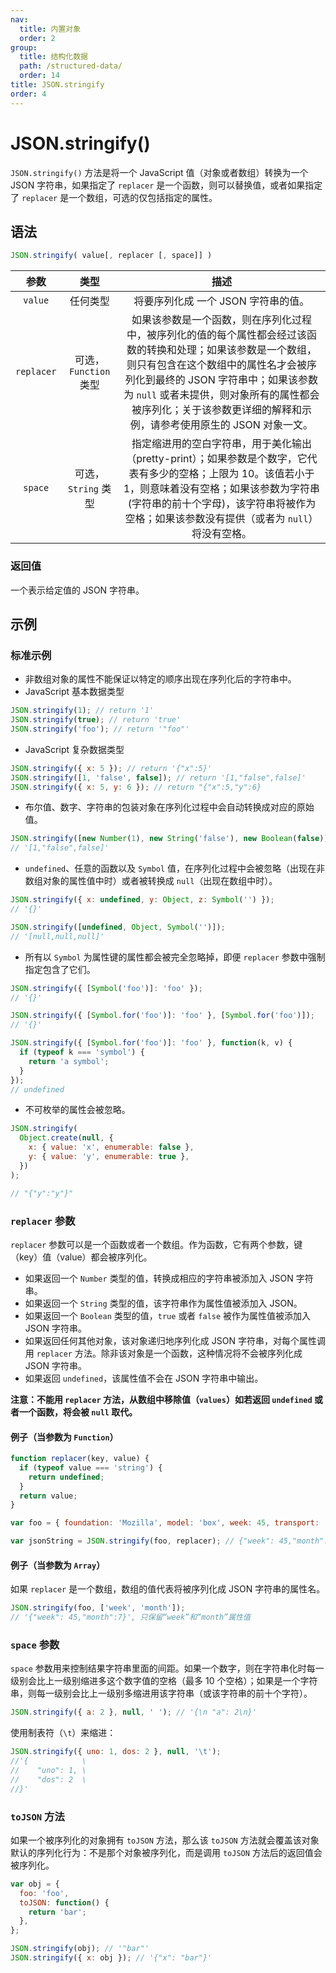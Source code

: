 ```yaml
---
nav:
  title: 内置对象
  order: 2
group:
  title: 结构化数据
  path: /structured-data/
  order: 14
title: JSON.stringify
order: 4
---
```


# JSON.stringify()

`JSON.stringify()` 方法是将一个 JavaScript 值（对象或者数组）转换为一个 JSON 字符串，如果指定了 `replacer` 是一个函数，则可以替换值，或者如果指定了 `replacer` 是一个数组，可选的仅包括指定的属性。

## 语法

```javascript
JSON.stringify( value[, replacer [, space]] )
```

|    参数    |         类型          |                                                                                                                                                      描述                                                                                                                                                      |
| :--------: | :-------------------: | :------------------------------------------------------------------------------------------------------------------------------------------------------------------------------------------------------------------------------------------------------------------------------------------------------------: |
|  `value`   |       任何类型        |                                                                                                                                      将要序列化成 一个 JSON 字符串的值。                                                                                                                                       |
| `replacer` | 可选，`Function` 类型 | 如果该参数是一个函数，则在序列化过程中，被序列化的值的每个属性都会经过该函数的转换和处理；如果该参数是一个数组，则只有包含在这个数组中的属性名才会被序列化到最终的 JSON 字符串中；如果该参数为 `null` 或者未提供，则对象所有的属性都会被序列化；关于该参数更详细的解释和示例，请参考使用原生的 JSON 对象一文。 |
|  `space`   |  可选，`String` 类型  |                              指定缩进用的空白字符串，用于美化输出（pretty-print）；如果参数是个数字，它代表有多少的空格；上限为 10。该值若小于 1，则意味着没有空格；如果该参数为字符串(字符串的前十个字母)，该字符串将被作为空格；如果该参数没有提供（或者为 `null`）将没有空格。                              |

### 返回值

一个表示给定值的 JSON 字符串。

## 示例

### 标准示例

- 非数组对象的属性不能保证以特定的顺序出现在序列化后的字符串中。
- JavaScript 基本数据类型

```javascript
JSON.stringify(1); // return '1'
JSON.stringify(true); // return 'true'
JSON.stringify('foo'); // return '"foo"'
```

- JavaScript 复杂数据类型

```javascript
JSON.stringify({ x: 5 }); // return '{"x":5}'
JSON.stringify([1, 'false', false]); // return '[1,"false",false]'
JSON.stringify({ x: 5, y: 6 }); // return "{"x":5,"y":6}
```

- 布尔值、数字、字符串的包装对象在序列化过程中会自动转换成对应的原始值。

```javascript
JSON.stringify([new Number(1), new String('false'), new Boolean(false)]);
// '[1,"false",false]'
```

- `undefined`、任意的函数以及 `Symbol` 值，在序列化过程中会被忽略（出现在非数组对象的属性值中时）或者被转换成 `null`（出现在数组中时）。

```javascript
JSON.stringify({ x: undefined, y: Object, z: Symbol('') });
// '{}'

JSON.stringify([undefined, Object, Symbol('')]);
// '[null,null,null]'
```

- 所有以 `Symbol` 为属性键的属性都会被完全忽略掉，即便 `replacer` 参数中强制指定包含了它们。

```javascript
JSON.stringify({ [Symbol('foo')]: 'foo' });
// '{}'

JSON.stringify({ [Symbol.for('foo')]: 'foo' }, [Symbol.for('foo')]);
// '{}'

JSON.stringify({ [Symbol.for('foo')]: 'foo' }, function(k, v) {
  if (typeof k === 'symbol') {
    return 'a symbol';
  }
});
// undefined
```

- 不可枚举的属性会被忽略。

```javascript
JSON.stringify(
  Object.create(null, {
    x: { value: 'x', enumerable: false },
    y: { value: 'y', enumerable: true },
  })
);

// "{"y":"y"}"
```

### `replacer` 参数

`replacer` 参数可以是一个函数或者一个数组。作为函数，它有两个参数，键（key）值（value）都会被序列化。

- 如果返回一个 `Number` 类型的值，转换成相应的字符串被添加入 JSON 字符串。
- 如果返回一个 `String` 类型的值，该字符串作为属性值被添加入 JSON。
- 如果返回一个 `Boolean` 类型的值，`true` 或者 `false` 被作为属性值被添加入 JSON 字符串。
- 如果返回任何其他对象，该对象递归地序列化成 JSON 字符串，对每个属性调用 `replacer` 方法。除非该对象是一个函数，这种情况将不会被序列化成 JSON 字符串。
- 如果返回 `undefined`，该属性值不会在 JSON 字符串中输出。

**注意：不能用 `replacer` 方法，从数组中移除值（`values`）如若返回 `undefined` 或者一个函数，将会被 `null` 取代。**

#### 例子（当参数为 `Function`）

```javascript
function replacer(key, value) {
  if (typeof value === 'string') {
    return undefined;
  }
  return value;
}

var foo = { foundation: 'Mozilla', model: 'box', week: 45, transport: 'car', month: 7 };

var jsonString = JSON.stringify(foo, replacer); // {"week": 45,"month": 7}
```

#### 例子（当参数为 `Array`）

如果 `replacer` 是一个数组，数组的值代表将被序列化成 JSON 字符串的属性名。

```javascript
JSON.stringify(foo, ['week', 'month']);
// '{"week": 45,"month":7}', 只保留“week”和“month”属性值
```

### `space` 参数

`space` 参数用来控制结果字符串里面的间距。如果一个数字，则在字符串化时每一级别会比上一级别缩进多这个数字值的空格（最多 10 个空格）；如果是一个字符串，则每一级别会比上一级别多缩进用该字符串（或该字符串的前十个字符）。

```javascript
JSON.stringify({ a: 2 }, null, ' '); // '{\n "a": 2\n}'
```

使用制表符（`\t`）来缩进：

```javascript
JSON.stringify({ uno: 1, dos: 2 }, null, '\t');
//'{            \
//    "uno": 1, \
//    "dos": 2  \
//}'
```

### `toJSON` 方法

如果一个被序列化的对象拥有 `toJSON` 方法，那么该 `toJSON` 方法就会覆盖该对象默认的序列化行为：不是那个对象被序列化，而是调用 `toJSON` 方法后的返回值会被序列化。

```javascript
var obj = {
  foo: 'foo',
  toJSON: function() {
    return 'bar';
  },
};

JSON.stringify(obj); // '"bar"'
JSON.stringify({ x: obj }); // '{"x": "bar"}'
```
